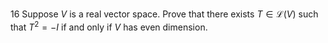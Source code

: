 16 Suppose $V$ is a real vector space. Prove that there exists $T \in \mathcal{L}(V)$ such that $T^{2}=-I$ if and only if $V$ has even dimension.
